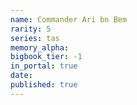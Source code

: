 ```yaml
---
name: Commander Ari bn Bem
rarity: 5
series: tas
memory_alpha:
bigbook_tier: -1
in_portal: true
date:
published: true
---
```



